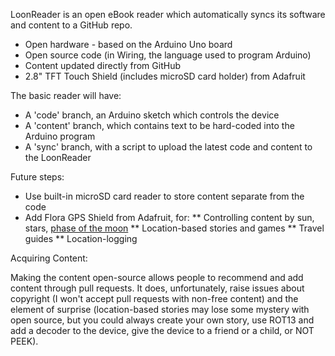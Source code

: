 LoonReader is an open eBook reader which automatically syncs its software and
content to a GitHub repo.

* Open hardware - based on the Arduino Uno board
* Open source code (in Wiring, the language used to program Arduino)
* Content updated directly from GitHub
* 2.8" TFT Touch Shield (includes microSD card holder) from Adafruit

The basic reader will have:

* A 'code' branch, an Arduino sketch which controls the device
* A 'content' branch, which contains text to be hard-coded into the Arduino program
* A 'sync' branch, with a script to upload the latest code and content to the LoonReader

Future steps:

* Use built-in microSD card reader to store content separate from the code
* Add Flora GPS Shield from Adafruit, for:
** Controlling content by sun, stars, <a href="https://github.com/mapmeld/moon-phase">phase of the moon</a>
** Location-based stories and games
** Travel guides
** Location-logging

Acquiring Content:

Making the content open-source allows people to recommend and add content through pull
requests. It does, unfortunately, raise issues about copyright (I won't accept pull
requests with non-free content) and the element of surprise (location-based stories may
lose some mystery with open source, but you could always create your own story, use ROT13
and add a decoder to the device, give the device to a friend or a child, or NOT PEEK).

